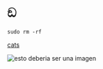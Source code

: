 # ඞ

```
sudo rm -rf
```

[cats](https://placecats.com/)

![esto deberia ser una imagen](https://placecats.com/millie_neo/300/200)
